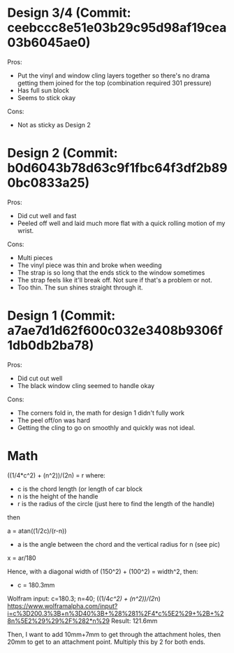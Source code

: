 # Design 3/4 (Commit: ceebccc8e51e03b29c95d98af19cea03b6045ae0)

Pros:
- Put the vinyl and window cling layers together so there's no drama getting them joined for the top (combination required 301 pressure)
- Has full sun block
- Seems to stick okay

Cons:
- Not as sticky as Design 2

# Design 2 (Commit: b0d6043b78d63c9f1fbc64f3df2b890bc0833a25)

Pros:
- Did cut well and fast
- Peeled off well and laid much more flat with a quick rolling motion of my wrist.

Cons:
- Multi pieces
- The vinyl piece was thin and broke when weeding
- The strap is so long that the ends stick to the window sometimes
- The strap feels like it'll break off. Not sure if that's a problem or not.
- Too thin. The sun shines straight through it.

# Design 1 (Commit: a7ae7d1d62f600c032e3408b9306f1db0db2ba78)

Pros:
- Did cut out well
- The black window cling seemed to handle okay

Cons:
- The corners fold in, the math for design 1 didn't fully work
- The peel off/on was hard
- Getting the cling to go on smoothly and quickly was not ideal.

# Math

((1/4*c^2) + (n^2))/(2n) = r
where:
- c is the chord length (or length of car block
- n is the height of the handle
- r is the radius of the circle (just here to find the length of the handle)

then

a = atan((1/2c)/(r-n))
- a is the angle between the chord and the vertical radius for n (see pic)

x = ar/180

Hence, with a diagonal width of (150^2) + (100^2) = width^2, then:
- c = 180.3mm

Wolfram input:
c=180.3; n=40; ((1/4*c^2) + (n^2))/(2*n)
https://www.wolframalpha.com/input?i=c%3D200.3%3B+n%3D40%3B+%28%281%2F4*c%5E2%29+%2B+%28n%5E2%29%29%2F%282*n%29
Result: 121.6mm

Then, I want to add 10mm+7mm to get through the attachment holes, then 20mm to get to an attachment point. Multiply this by 2 for both ends.

